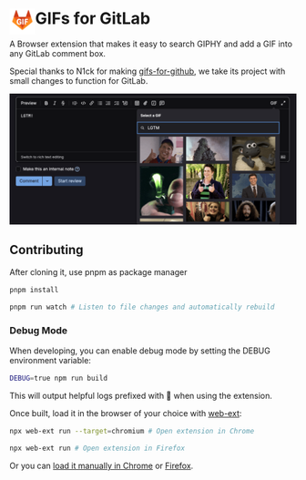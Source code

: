 # <img src="src/images/icon48.png" width="45" align="left" > GIFs for GitLab

A Browser extension that makes it easy to search GIPHY and add a GIF into any GitLab comment box.

Special thanks to N1ck for making [gifs-for-github](https://github.com/N1ck/gifs-for-github), we take its project with small changes to function for GitLab.

<img src="public/demo.png" alt="Example image">

## Contributing

After cloning it, use pnpm as package manager

```sh
pnpm install
```

```sh
pnpm run watch # Listen to file changes and automatically rebuild
```

### Debug Mode

When developing, you can enable debug mode by setting the DEBUG environment variable:

```bash
DEBUG=true npm run build
```

This will output helpful logs prefixed with 🎨 when using the extension.

Once built, load it in the browser of your choice with [web-ext](https://github.com/mozilla/web-ext):

```sh
npx web-ext run --target=chromium # Open extension in Chrome
```

```sh
npx web-ext run # Open extension in Firefox
```

Or you can [load it manually in Chrome](https://www.smashingmagazine.com/2017/04/browser-extension-edge-chrome-firefox-opera-brave-vivaldi/#google-chrome-opera-vivaldi) or [Firefox](https://www.smashingmagazine.com/2017/04/browser-extension-edge-chrome-firefox-opera-brave-vivaldi/#mozilla-firefox).

